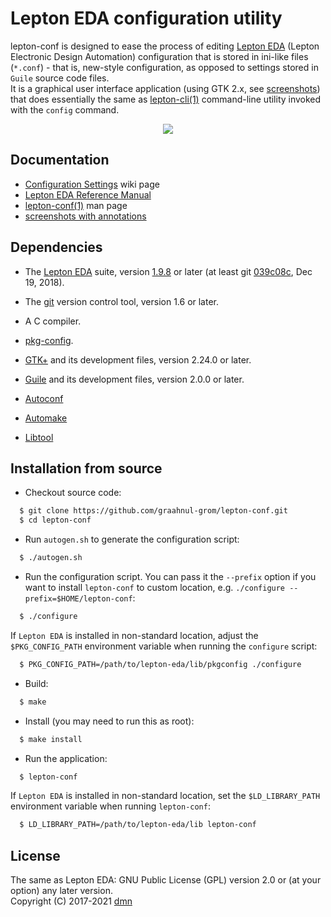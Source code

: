 Lepton EDA configuration utility
================================

lepton-conf is designed to ease the process of editing
[Lepton EDA](https://github.com/lepton-eda/lepton-eda)
(Lepton Electronic Design Automation)
configuration that is stored in ini-like files (`*.conf`) - that is,
new-style configuration, as opposed to settings stored in `Guile`
source code files.
<br />
It is a graphical user interface application (using GTK 2.x, see
[screenshots](https://graahnul-grom.github.io/lepton-conf))
that does essentially the same as
[lepton-cli(1)](https://lepton-eda.github.io/man/lepton-cli.html)
command-line utility invoked with the `config` command.
<br />

<p align="center">
<a href="https://graahnul-grom.github.io/lepton-conf/lepton-conf-main-window.png">
  <img src="https://graahnul-grom.github.io/lepton-conf/lepton-conf-main-window.png" />
</a>
</p>

Documentation
------------
- [Configuration Settings](https://github.com/lepton-eda/lepton-eda/wiki/Configuration-Settings)
wiki page
- [Lepton EDA Reference Manual](https://lepton-eda.github.io/lepton-manual.html/index.html)
- [lepton-conf(1)](https://graahnul-grom.github.io/lepton-conf/lepton-conf.html)
man page
- [screenshots with annotations](https://graahnul-grom.github.io/lepton-conf#ss)

Dependencies
------------

- The [Lepton EDA](https://github.com/lepton-eda/lepton-eda) suite, version
[1.9.8](https://github.com/lepton-eda/lepton-eda/releases/tag/1.9.8-20190928)
or later (at least git
[039c08c](https://github.com/lepton-eda/lepton-eda/commit/039c08c6fd106a8402cc690206eeae3ac4d1a7e7),
Dec 19, 2018).

- The [git](http://git-scm.com) version control tool, version 1.6 or later.

- A C compiler.

- [pkg-config](http://pkgconfig.freedesktop.org).

- [GTK+](http://www.gtk.org) and its development files, version 2.24.0 or later.

- [Guile](http://www.gtk.org) and its development files, version 2.0.0 or later.

- [Autoconf](http://www.gnu.org/software/autoconf)

- [Automake](http://www.gnu.org/software/automake)

- [Libtool](http://www.gnu.org/software/libtool)

Installation from source
------------------------

* Checkout source code:

```sh
  $ git clone https://github.com/graahnul-grom/lepton-conf.git
  $ cd lepton-conf
```

* Run `autogen.sh` to generate the configuration script:

```sh
  $ ./autogen.sh
```

* Run the configuration script. You can pass it the `--prefix` option
if you want to install `lepton-conf` to custom location, e.g.
`./configure --prefix=$HOME/lepton-conf`:

```sh
  $ ./configure
```

  If `Lepton EDA` is installed in non-standard location, adjust the `$PKG_CONFIG_PATH`
  environment variable when running the `configure` script:

```sh
  $ PKG_CONFIG_PATH=/path/to/lepton-eda/lib/pkgconfig ./configure
```

* Build:

```sh
  $ make
```

* Install (you may need to run this as root):

```sh
  $ make install
```

* Run the application:

```sh
  $ lepton-conf
```

  If `Lepton EDA` is installed in non-standard location, set the
  `$LD_LIBRARY_PATH` environment variable when running `lepton-conf`:

```sh
  $ LD_LIBRARY_PATH=/path/to/lepton-eda/lib lepton-conf
```

License
-------
The same as Lepton EDA: GNU Public License (GPL) version 2.0
or (at your option) any later version.
<br />
Copyright (C) 2017-2021 [dmn](https://github.com/graahnul-grom)

